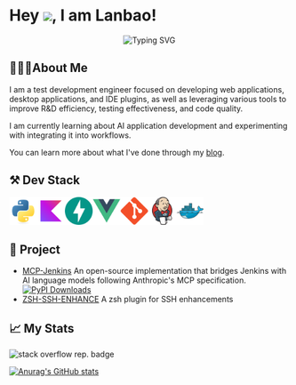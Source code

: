 # Hey <img src="https://raw.githubusercontent.com/MartinHeinz/MartinHeinz/master/wave.gif" width="30px">, I am Lanbao!

<div align="center">
  <img src="https://readme-typing-svg.herokuapp.com?font=Fira+Code&pause=1000&color=2E8DF7&background=98FF3500&center=true&vCenter=true&width=500&lines=Test+Development+Engineer;Backend+Developer;Desktop+App;AI+Enthusiast" alt="Typing SVG" />
</div>

## 🧑🏻‍💻About Me

I am a test development engineer focused on developing web applications, desktop applications, and IDE plugins, 
as well as leveraging various tools to improve R&D efficiency, testing effectiveness, and code quality.

I am currently learning about AI application development and experimenting with integrating it into workflows.

You can learn more about what I've done through my [blog](https://lanbaoshen.github.io).

## ⚒️ Dev Stack

<img src="https://github.com/devicons/devicon/blob/master/icons/python/python-original.svg" alt="python" width="50" height="50"/><img src="https://github.com/devicons/devicon/blob/master/icons/kotlin/kotlin-original.svg" alt="kotlin" width="50" height="50"/><img src="https://github.com/devicons/devicon/blob/master/icons/fastapi/fastapi-original.svg" alt="fastapi" width="50" height="50"/><img src="https://github.com/devicons/devicon/blob/master/icons/vuejs/vuejs-original.svg" alt="vuejs" width="50" height="50"/><img src="https://github.com/devicons/devicon/blob/master/icons/git/git-original.svg" alt="git" width="50" height="50"/><img src="https://github.com/devicons/devicon/blob/master/icons/jenkins/jenkins-original.svg" alt="jenkins" width="50" height="50"/><img src="https://github.com/devicons/devicon/blob/master/icons/docker/docker-original.svg" alt="docker" width="50" height="50"/>

## 📑 Project

- [MCP-Jenkins](https://github.com/lanbaoshen/mcp-jenkins) An open-source implementation that bridges Jenkins with AI language models following Anthropic's MCP specification. [![PyPI Downloads](https://static.pepy.tech/badge/mcp-jenkins)](https://pepy.tech/projects/mcp-jenkins)
- [ZSH-SSH-ENHANCE](https://github.com/lanbaoshen/zsh-ssh-enhance) A zsh plugin for SSH enhancements

## 📈 My Stats

![stack overflow rep. badge](https://stackoverflow-badge.herokuapp.com/stackoverflow?username=18602881&amp;period=day&amp;mini=false)

[![Anurag's GitHub stats](https://github-readme-stats.vercel.app/api/top-langs/?username=lanbaoshen&&layout=compact&theme=tokyonight)](https://github.com/anuraghazra/github-readme-stats)

